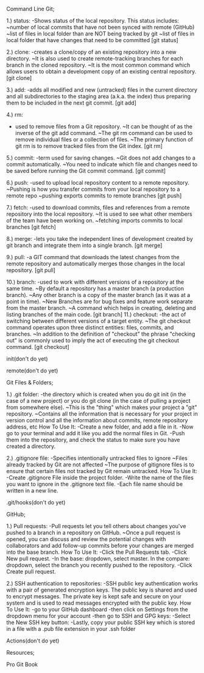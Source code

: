 Command Line Git;

1.) status:
  -Shows status of the local repository. This status includes:
  ~number of local commits that have not been synced with remote (GitHub)
  ~list of files in local folder than are NOT being tracked by git
  ~list of files in local folder that have changes that need to be committed
  [git status]
  
2.) clone:
  -creates a clone/copy of an existing repository into a new directory. 
    ~It is also used to create remote-tracking branches for each branch in the cloned repository. 
    ~It is the most common command which allows users to obtain a development copy of an existing central repository.
  [git clone]
  
3.) add:
  -adds all modified and new (untracked) files in the current directory and 
  all subdirectories to the staging area (a.k.a. the index)
  thus preparing them to be included in the next git commit.
  [git add]
  
4.) rm:
  - used to remove files from a Git repository. 
    ~It can be thought of as the inverse of the git add command. 
    ~The git rm command can be used to remove individual files or a collection of files. 
    ~The primary function of git rm is to remove tracked files from the Git index.
   [git rm]
   
5.) commit:
  -term used for saving changes. 
    ~Git does not add changes to a commit automatically. 
    ~You need to indicate which file and changes need to be saved before running the Git commit command.
    [git commit]
    
6.) push:
  -used to upload local repository content to a remote repository. 
    ~Pushing is how you transfer commits from your local repository to a remote repo
    ~pushing exports commits to remote branches
    [git push]
    
7.) fetch:
  -used to download commits, files and references from a remote repository into the local repository. 
    ~It is used to see what other members of the team have been working on.
    ~fetching imports commits to local branches
    [git fetch]
    
8.) merge:
  -lets you take the independent lines of development created by git branch and integrate them into a single branch.
  [git merge]
  
9.) pull:
  -a GIT command that downloads the latest changes from the remote repository and automatically merges those changes in the local repository.
  [git pull]
  
10.) branch:
  -used to work with different versions of a repository at the same time. 
    ~By default a repository has a master branch (a production branch). 
    ~Any other branch is a copy of the master branch (as it was at a point in time).
    ~New Branches are for bug fixes and feature work separate from the master branch.
    ~A command which helps in creating, deleting and listing branches of the main code.
    [git branch]
11.) checkout:
  -the act of switching between different versions of a target entity. 
    ~The git checkout command operates upon three distinct entities: files, commits, and branches. 
    ~In addition to the definition of "checkout" the phrase "checking out" is commonly used to imply the act of executing the git checkout command.
    [git checkout]
    
init(don't do yet)

remote(don't do yet)

Git Files & Folders;

1.) .git folder:
  -the directory which is created when you do git init (in the case of a new project) or you do git clone (in the case of pulling a project from somewhere else). 
    ~This is the "thing" which makes your project a "git" repository.
    ~Contains all the information that is necessary for your project in version control and all the information about commits, remote repository address, etc
    How To Use It:
    -Create a new folder, and add a file in it. 
    -Now go to your terminal and add it like you add the normal files in Git. 
    -Push them into the repository, and check the status to make sure you have created a directory.
    
2.) .gitignore file:
  -Specifies intentionally untracked files to ignore
    ~Files already tracked by Git are not affected
    ~The purpose of gitignore files is to ensure that certain files not tracked by Git remain untracked.
    How To Use It:
    -Create .gitignore File inside the project folder.
    -Write the name of the files you want to ignore in the .gitignore text file. 
    -Each file name should be written in a new line. 
    
.git/hooks(don't do yet)

GitHub;

1.) Pull requests:
  -Pull requests let you tell others about changes you've pushed to a branch in a repository on GitHub. 
    ~Once a pull request is opened, you can discuss and review the potential 
    changes with collaborators and add follow-up commits before your changes are merged into the base branch.
    How To Use It:
    -Click the Pull Requests tab. 
    -Click New pull request. 
    -In the base: dropdown, select master. In the compare: dropdown, select the branch you recently pushed to the repository.
    -Click Create pull request.
    
2.) SSH authentication to repositories:
  -SSH public key authentication works with a pair of generated encryption keys. 
  The public key is shared and used to encrypt messages. 
  The private key is kept safe and secure on your system and is used to read messages encrypted with the public key.
    How To Use It:
    -go to your GitHub dashboard
    -then click on Settings from the dropdown menu for your account
    -then go to SSH and GPG keys: 
    -Select the New SSH key button:
    -Lastly, copy your public SSH key which is stored in a file with a .pub file extension in your .ssh folder

Actions(don't do yet) 

Resources;

Pro Git Book
